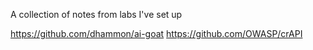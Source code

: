 A collection of notes from labs I've set up

https://github.com/dhammon/ai-goat
https://github.com/OWASP/crAPI
